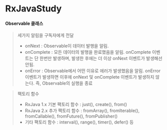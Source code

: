 # RxJavaStudy


#### Observable 클래스
> 세가지 알림을 구독자에게 전달
> * onNext : Observable이 데이터 발행을 알림.
> * onComplete : 모든 데이터의 발행을 완료했음을 알림. onComplete 이벤트는 단 한번만 발생하며, 발생한 후에는 더 이상 onNext 이벤트가 발생해선 안됨.
> * onError : Observable에서 어떤 이유로 에러가 발생했음을 알림. onError 이벤트가 발생하면 이후에 onNext 및 onComplete 이벤트가 발생하지 않는다. 즉, Observable의 실행을 종료

> 팩토리 함수
> - RxJava 1.x 기본 팩토리 함수 : just(), create(), from()
> - RxJava 2.x 추가 팩토리 함수 : fromArray(), fromIterable(), fromCallable(), fromFuture(), fromPublisher()
> - 기타 팩토리 함수 : interval(), range(), timer(), defer() 등

>>

